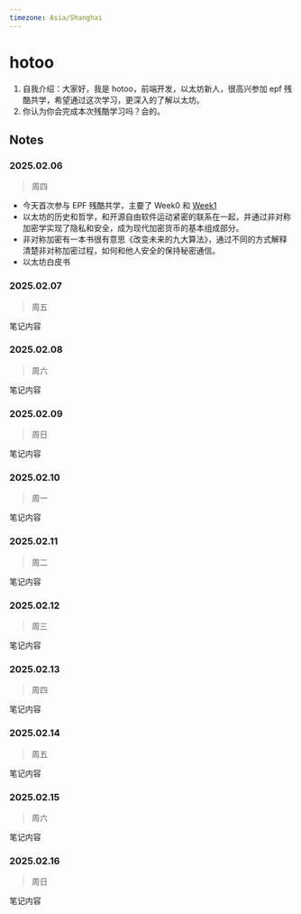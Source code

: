 ```yaml
---
timezone: Asia/Shanghai
---
```


# hotoo

1. 自我介绍：大家好，我是 hotoo，前端开发，以太坊新人，很高兴参加 epf 残酷共学，希望通过这次学习，更深入的了解以太坊。
2. 你认为你会完成本次残酷学习吗？会的。

## Notes

<!-- Content_START -->

### 2025.02.06
> 周四

- 今天首次参与 EPF 残酷共学，主要了 Week0 和 [Week1](https://epf.wiki/#/eps/week1)
- 以太坊的历史和哲学，和开源自由软件运动紧密的联系在一起，并通过非对称加密学实现了隐私和安全，成为现代加密货币的基本组成部分。
- 非对称加密有一本书很有意思《改变未来的九大算法》，通过不同的方式解释清楚非对称加密过程，如何和他人安全的保持秘密通信。
- 以太坊白皮书

### 2025.02.07
> 周五

笔记内容

### 2025.02.08
> 周六

笔记内容

### 2025.02.09
> 周日

笔记内容

### 2025.02.10
> 周一

笔记内容

### 2025.02.11
> 周二

笔记内容

### 2025.02.12
> 周三

笔记内容

### 2025.02.13
> 周四

笔记内容

### 2025.02.14
> 周五

笔记内容

### 2025.02.15
> 周六

笔记内容

### 2025.02.16
> 周日

笔记内容


<!-- Content_END -->
